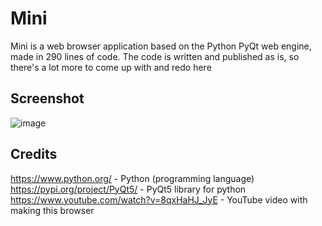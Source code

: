 # Mini
Mini is a web browser application based on the Python PyQt web engine, made in 290 lines of code. The code is written and published as is, so there's a lot more to come up with and redo here

## Screenshot
![image](https://user-images.githubusercontent.com/69617058/153123874-7d612c3b-1315-493b-b181-c8f603a6feab.png)
## Credits
https://www.python.org/ -  Python (programming language)  
https://pypi.org/project/PyQt5/ - PyQt5 library for python  
https://www.youtube.com/watch?v=8qxHaHJ_JyE - YouTube video with making this browser
